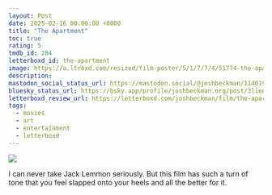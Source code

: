 ```yaml
---
layout: Post
date: 2025-02-16 00:00:00 +0000
title: "The Apartment"
toc: true
rating: 5
tmdb_id: 284
letterboxd_id: the-apartment
image: https://a.ltrbxd.com/resized/film-poster/5/1/7/7/4/51774-the-apartment-0-600-0-900-crop.jpg?v=7df6fac704
description: 
mastodon_social_status_url: https://mastodon.social/@joshbeckman/114019018152326282
bluesky_status_url: https://bsky.app/profile/joshbeckman.org/post/3lienqonzis2a
letterboxd_review_url: https://letterboxd.com/joshbeckman/film/the-apartment/
tags:
  - movies
  - art
  - entertainment
  - letterboxd
---
```


 <p><img src="https://a.ltrbxd.com/resized/film-poster/5/1/7/7/4/51774-the-apartment-0-600-0-900-crop.jpg?v=7df6fac704"/></p> <p>I can never take Jack Lemmon seriously. But this film has such a turn of tone that you feel slapped onto your heels and all the better for it.</p> 
